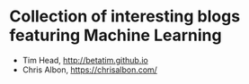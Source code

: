 # Collection of interesting blogs featuring Machine Learning


- Tim Head, http://betatim.github.io
- Chris Albon, https://chrisalbon.com/
